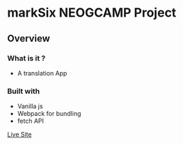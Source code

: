 # markSix NEOGCAMP Project

## Overview

### What is it ?

- A translation App

### Built with

- Vanilla js
- Webpack for bundling
- fetch API

[Live Site](https://zen-newton-3bbb1d.netlify.app/)
